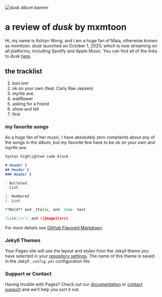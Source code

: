 ![dusk album banner](https://images.genius.com/eaaa0f453d3c3bcbc4e64e1990c73883.1000x210x1.jpg)

# a review of _dusk_ by mxmtoon

Hi, my name is Ashlyn Wong, and I am a huge fan of Maia, otherwise known as mxmtoon. _dusk_ launched on October 1, 2020, which is now streaming on all platforms, including Spotify and Apple Music. You can find all of the links to _dusk_ [here](https://mxmtoon.ffm.to/dusk).

## the tracklist
1. bon iver
2. ok on your own (feat. Carly Rae Jepsen)
3. myrtle ave.
4. wallflower
5. asking for a friend
6. show and tell
7. first

### my favorite songs
As a huge fan of her music, I have absolutely zero complaints about any of the songs in the album, but my favorite few have to be _ok on your own_ and _myrtle ave._


```markdown
Syntax highlighted code block

# Header 1
## Header 2
### Header 3

- Bulleted
- List

1. Numbered
2. List

**Bold** and _Italic_ and `Code` text

[Link](url) and ![Image](src)
```

For more details see [GitHub Flavored Markdown](https://guides.github.com/features/mastering-markdown/).

### Jekyll Themes

Your Pages site will use the layout and styles from the Jekyll theme you have selected in your [repository settings](https://github.com/ashlynwong/duskmxmtoonreview/settings). The name of this theme is saved in the Jekyll `_config.yml` configuration file.

### Support or Contact

Having trouble with Pages? Check out our [documentation](https://docs.github.com/categories/github-pages-basics/) or [contact support](https://github.com/contact) and we’ll help you sort it out.
